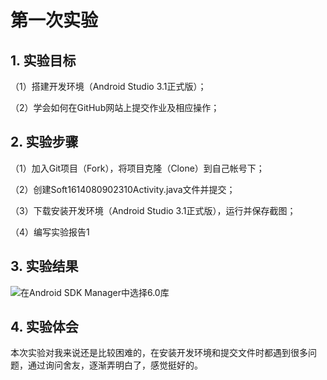 # 第一次实验

## 1. 实验目标
（1）搭建开发环境（Android Studio 3.1正式版）；

（2）学会如何在GitHub网站上提交作业及相应操作；

## 2. 实验步骤
（1）加入Git项目（Fork），将项目克隆（Clone）到自己帐号下；

（2）创建Soft1614080902310Activity.java文件并提交；

（3）下载安装开发环境（Android Studio 3.1正式版），运行并保存截图；

（4）编写实验报告1

## 3. 实验结果
![在Android SDK Manager中选择6.0库](https://github.com/yangyingq/android-labs-2018/blob/master/soft1614080902310/soft1614080902310.PNG "配置教育网下载代理")

## 4. 实验体会 
本次实验对我来说还是比较困难的，在安装开发环境和提交文件时都遇到很多问题，通过询问舍友，逐渐弄明白了，感觉挺好的。
